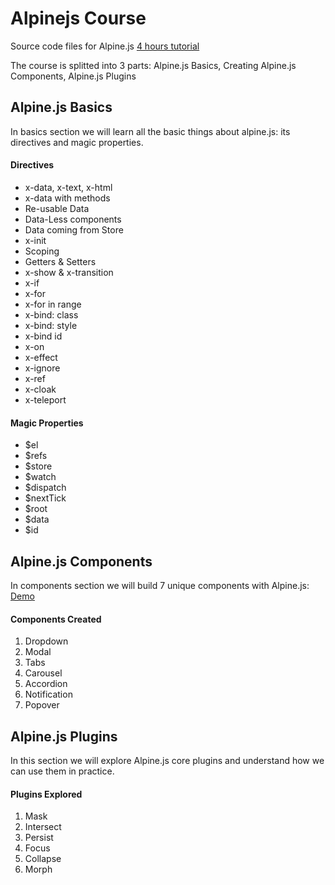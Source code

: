 # Alpinejs Course
Source code files for Alpine.js [4 hours tutorial](https://youtu.be/5ILDMMLgX0E)

The course is splitted into 3 parts: Alpine.js Basics, Creating Alpine.js Components, Alpine.js Plugins

## Alpine.js Basics
In basics section we will learn all the basic things about alpine.js: its directives and magic properties.

#### Directives
 - x-data, x-text, x-html
 - x-data with methods
 - Re-usable Data
 - Data-Less components
 - Data coming from Store
 - x-init
 - Scoping
 - Getters & Setters
 - x-show & x-transition
 - x-if
 - x-for
 - x-for in range
 - x-bind: class 
 - x-bind: style
 - x-bind id
 - x-on
 - x-effect
 - x-ignore
 - x-ref
 - x-cloak
 - x-teleport

#### Magic Properties
 - $el
 - $refs
 - $store
 - $watch
 - $dispatch
 - $nextTick
 - $root
 - $data
 - $id

## Alpine.js Components
In components section we will build 7 unique components with Alpine.js: [Demo](Demo)

#### Components Created
1. Dropdown
2. Modal
3. Tabs
4. Carousel
5. Accordion
6. Notification
7. Popover

## Alpine.js Plugins
In this section we will explore Alpine.js core plugins and understand how we can use them in practice.

#### Plugins Explored
1. Mask
2. Intersect
3. Persist
4. Focus
5. Collapse
6. Morph
